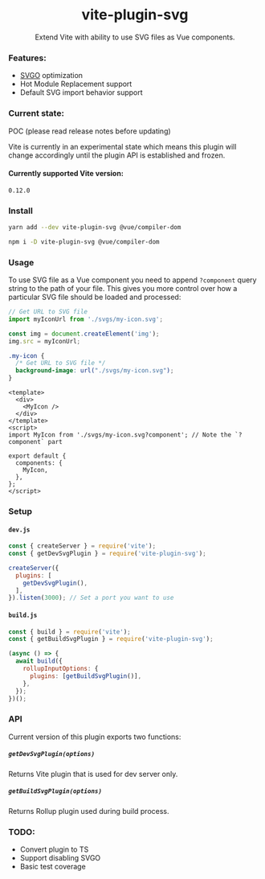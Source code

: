 <h1 align="center">vite-plugin-svg</h1>
<p align="center">Extend Vite with ability to use SVG files as Vue components.</p>

### Features:
- [SVGO](https://github.com/svg/svgo) optimization
- Hot Module Replacement support
- Default SVG import behavior support

### Current state:
POC (please read release notes before updating)

Vite is currently in an experimental state which means this plugin will change accordingly until the plugin API is established and frozen.

#### Currently supported Vite version:  
`0.12.0`

### Install

```bash
yarn add --dev vite-plugin-svg @vue/compiler-dom

npm i -D vite-plugin-svg @vue/compiler-dom
```

### Usage

To use SVG file as a Vue component you need to append `?component` query string to the path of your file.
This gives you more control over how a particular SVG file should be loaded and processed:

```js
// Get URL to SVG file
import myIconUrl from './svgs/my-icon.svg';

const img = document.createElement('img');
img.src = myIconUrl;
```
```css
.my-icon {
  /* Get URL to SVG file */
  background-image: url("./svgs/my-icon.svg");
}
```
```vue
<template>
  <div>
    <MyIcon />
  </div>
</template>
<script>
import MyIcon from './svgs/my-icon.svg?component'; // Note the `?component` part

export default {
  components: {
    MyIcon,
  },
};
</script>
```

### Setup

#### `dev.js`

```js
const { createServer } = require('vite');
const { getDevSvgPlugin } = require('vite-plugin-svg');

createServer({
  plugins: [
    getDevSvgPlugin(),
  ],
}).listen(3000); // Set a port you want to use
```

#### `build.js`

```js
const { build } = require('vite');
const { getBuildSvgPlugin } = require('vite-plugin-svg');

(async () => {
  await build({
    rollupInputOptions: {
      plugins: [getBuildSvgPlugin()],
    },
  });
})();
```

### API

Current version of this plugin exports two functions:

##### `getDevSvgPlugin(options)`
Returns Vite plugin that is used for dev server only.

##### `getBuildSvgPlugin(options)`
Returns Rollup plugin used during build process.

### TODO:
- Convert plugin to TS
- Support disabling SVGO
- Basic test coverage
